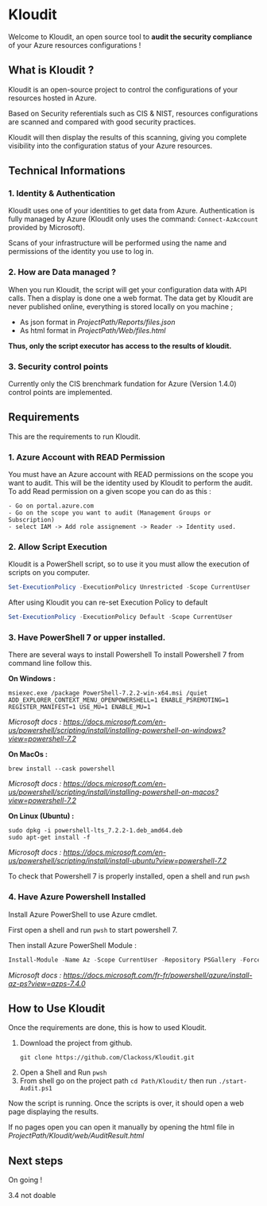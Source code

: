 # Kloudit

Welcome to Kloudit, an open source tool to **audit the security compliance** of your Azure resources configurations !

## What is Kloudit ?

Kloudit is an open-source project to control the configurations of your resources hosted in Azure.

Based on Security referentials such as CIS & NIST, resources configurations are scanned and compared with good security practices.

Kloudit will then display the results of this scanning, giving you complete visibility into the configuration status of your Azure resources.

## Technical Informations

### 1. Identity & Authentication
Kloudit uses one of your identities to get data from Azure. Authentication is fully managed by Azure (Kloudit only uses the command: `Connect-AzAccount` provided by Microsoft).

Scans of your infrastructure will be performed using the name and permissions of the identity you use to log in.

### 2. How are Data managed ?
When you run Kloudit, the script will get your configuration data with API calls.
Then a display is done one a web format.
The data get by Kloudit are never published online, everything is stored locally on you machine ;
 - As json format in *ProjectPath/Reports/files.json*
 - As html format in *ProjectPath/Web/files.html* 

**Thus, only the script executor has access to the results of kloudit.**

### 3. Security control points
Currently only the CIS brenchmark fundation for Azure (Version 1.4.0) control points are implemented.



## Requirements
This are the requirements to run Kloudit.

### 1. Azure Account with READ Permission
You must have an Azure account with READ permissions on the scope you want to audit. This will be the identity used by Kloudit to perform the audit.
To add Read permission on a given scope you can do as this :

    - Go on portal.azure.com
    - Go on the scope you want to audit (Management Groups or Subscription)
    - select IAM -> Add role assignement -> Reader -> Identity used.

### 2. Allow Script Execution
Kloudit is a PowerShell script, so to use it you must allow the execution of scripts on you computer.

```Powershell
Set-ExecutionPolicy -ExecutionPolicy Unrestricted -Scope CurrentUser
```

After using Kloudit you can re-set Execution Policy to default
```Powershell
Set-ExecutionPolicy -ExecutionPolicy Default -Scope CurrentUser
```

### 3. Have PowerShell 7 or upper installed.
There are several ways to install Powershell
To install Powershell 7 from command line follow this.

**On Windows :**

```
msiexec.exe /package PowerShell-7.2.2-win-x64.msi /quiet ADD_EXPLORER_CONTEXT_MENU_OPENPOWERSHELL=1 ENABLE_PSREMOTING=1 REGISTER_MANIFEST=1 USE_MU=1 ENABLE_MU=1
```

*Microsoft docs : https://docs.microsoft.com/en-us/powershell/scripting/install/installing-powershell-on-windows?view=powershell-7.2*

**On MacOs :**

```
brew install --cask powershell
```

*Microsoft docs : https://docs.microsoft.com/en-us/powershell/scripting/install/installing-powershell-on-macos?view=powershell-7.2*

**On Linux (Ubuntu) :**

```
sudo dpkg -i powershell-lts_7.2.2-1.deb_amd64.deb
sudo apt-get install -f
```

*Microsoft docs : https://docs.microsoft.com/en-us/powershell/scripting/install/install-ubuntu?view=powershell-7.2*

To check that Powershell 7 is properly installed, open a shell and run `pwsh`

### 4. Have Azure Powershell Installed
Install Azure PowerShell to use Azure cmdlet.

First open a shell and run `pwsh` to start powershell 7.

Then install Azure PowerShell Module :
```Powershell
Install-Module -Name Az -Scope CurrentUser -Repository PSGallery -Force
```

*Microsoft docs : https://docs.microsoft.com/fr-fr/powershell/azure/install-az-ps?view=azps-7.4.0*

## How to Use Kloudit
Once the requirements are done, this is how to used Kloudit.

1. Download the project from github.
    ```
    git clone https://github.com/Clackoss/Kloudit.git
    ```
2. Open a Shell and Run `pwsh`
3. From shell go on the project path `cd Path/Kloudit/` then run `./start-Audit.ps1`

Now the script is running. Once the scripts is over, it should open a web page displaying the results.

If no pages open you can open it manually by opening the html file in *ProjectPath/Kloudit/web/AuditResult.html*

## Next steps
On going !

3.4 not doable
